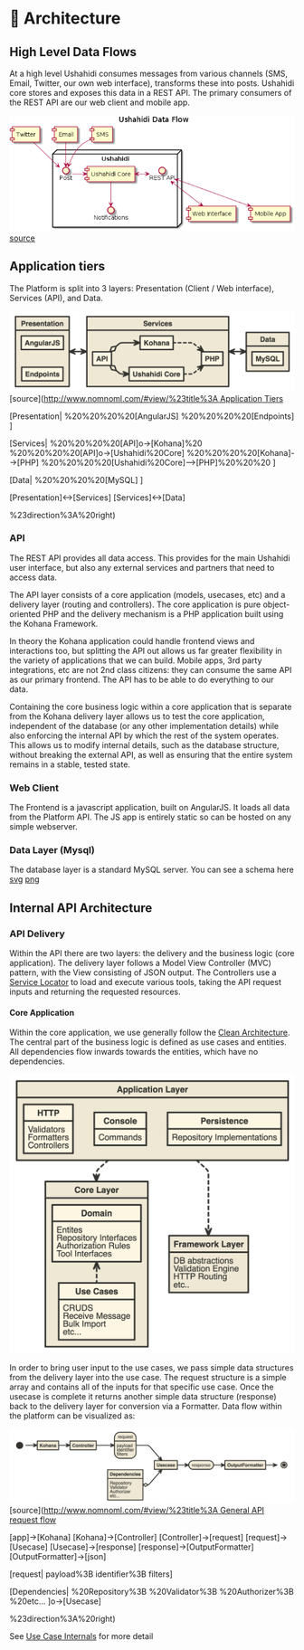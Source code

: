 # 📐 Architecture

## High Level Data Flows

At a high level Ushahidi consumes messages from various channels (SMS, Email, Twitter, our own web interface), transforms these into posts. Ushahidi core stores and exposes this data in a REST API. The primary consumers of the REST API are our web client and mobile app.

![Data Flow](<../../.gitbook/assets/data-flow (1) (1) (1).png>) [source](https://www.planttext.com/?text=RP71Ri8m38RlVWehf-sGDq0LQ6CI1n2YJ3jKFGIQKaiXGOsd7YRU7RTgkmKj1ylvVyVvd2mZcvQ\_hmw0YPt5pzYOXYh2TyC6Frpe08fZHyosBQ78jxd4zTMGAm5yg2ogwOZ27q1PBw-u3v6dN1tM-H5N-ur24x7VI3wRky1Kqzam1H\_L80-Xc47UGcjBk0l6Dfn845Utcp1ysHDkl53LvYp-BwHkwTAmpWQ64JNL-Y4I1VeuASytmuYyqCxM\_\_d5M50kvXPFS7ygidIAj9UkGkTrbhm9mDBwIdxe0G00)

## Application tiers

The Platform is split into 3 layers: Presentation (Client / Web interface), Services (API), and Data.

![Application tiers](<../../.gitbook/assets/app-tiers (1) (1) (1) (4).png>) \[source]\([http://www.nomnoml.com/#view/%23title%3A Application Tiers](http://www.nomnoml.com/#view/%23title%3A%20Application%20Tiers)

\[Presentation| %20%20%20%20\[AngularJS] %20%20%20%20\[Endpoints] ]

\[Services| %20%20%20%20\[API]o->\[Kohana]%20 %20%20%20%20\[API]o->\[Ushahidi%20Core] %20%20%20%20\[Kohana]-->\[PHP] %20%20%20%20\[Ushahidi%20Core]-->\[PHP]%20%20%20 ]

\[Data| %20%20%20%20\[MySQL] ]

\[Presentation]<->\[Services] \[Services]<->\[Data]

%23direction%3A%20right)

### API

The REST API provides all data access. This provides for the main Ushahidi user interface, but also any external services and partners that need to access data.

The API layer consists of a core application (models, usecases, etc) and a delivery layer (routing and controllers). The core application is pure object-oriented PHP and the delivery mechanism is a PHP application built using the Kohana Framework.

In theory the Kohana application could handle frontend views and interactions too, but splitting the API out allows us far greater flexibility in the variety of applications that we can build. Mobile apps, 3rd party integrations, etc are not 2nd class citizens: they can consume the same API as our primary frontend. The API has to be able to do everything to our data.

Containing the core business logic within a core application that is separate from the Kohana delivery layer allows us to test the core application, independent of the database (or any other implementation details) while also enforcing the internal API by which the rest of the system operates. This allows us to modify internal details, such as the database structure, without breaking the external API, as well as ensuring that the entire system remains in a stable, tested state.

### Web Client

The Frontend is a javascript application, built on AngularJS. It loads all data from the Platform API. The JS app is entirely static so can be hosted on any simple webserver.

### Data Layer (Mysql)

The database layer is a standard MySQL server. You can see a schema here [svg](https://github.com/tuxpiper/platform/tree/fcc78a1dd925ff383509ac9e862ad295850d187f/docs/schema.svg) [png](https://github.com/tuxpiper/platform/tree/fcc78a1dd925ff383509ac9e862ad295850d187f/docs/schema.png)

## Internal API Architecture

### API Delivery

Within the API there are two layers: the delivery and the business logic (core application). The delivery layer follows a Model View Controller (MVC) pattern, with the View consisting of JSON output. The Controllers use a [Service Locator](https://en.wikipedia.org/wiki/Service\_locator\_pattern) to load and execute various tools, taking the API request inputs and returning the requested resources.

#### Core Application

Within the core application, we use generally follow the [Clean Architecture](http://blog.8thlight.com/uncle-bob/2012/08/13/the-clean-architecture.html). The central part of the business logic is defined as use cases and entities. All dependencies flow inwards towards the entities, which have no dependencies.

![Software architecture layers](<../../.gitbook/assets/arch-layers (1) (1) (1) (4).png>)

In order to bring user input to the use cases, we pass simple data structures from the delivery layer into the use case. The request structure is a simple array and contains all of the inputs for that specific use case. Once the usecase is complete it returns another simple data structure (response) back to the delivery layer for conversion via a Formatter. Data flow within the platform can be visualized as:

![API Request Flow](<../../.gitbook/assets/api-request-flow (1) (1) (3).png>) \[source]\([http://www.nomnoml.com/#view/%23title%3A General API request flow](http://www.nomnoml.com/#view/%23title%3A%20General%20API%20request%20flow)

\[app]->\[Kohana] \[Kohana]->\[Controller] \[Controller]->\[request] \[request]->\[Usecase] \[Usecase]->\[response] \[response]->\[OutputFormatter] \[OutputFormatter]->\[json]

\[request| payload%3B identifier%3B filters]

\[Dependencies| %20Repository%3B %20Validator%3B %20Authorizer%3B %20etc... ]o->\[Usecase]

%23direction%3A%20right)

See [Use Case Internals](use-case-internals.md) for more detail
